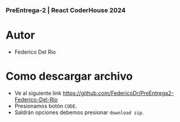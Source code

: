 ### PreEntrega-2 | React CoderHouse 2024

# Autor

- Federico Del Rio

# Como descargar archivo

- Ve al siguiente link https://github.com/FedericoDr/PreEntrega2-Federico-Del-Rio
- Presionamos botón `CODE`.
- Saldrán opciones debemos presionar `download zip`.
